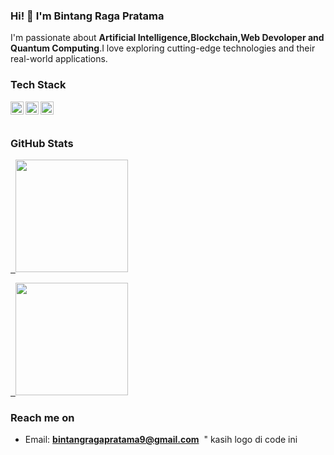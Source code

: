 ### Hi! 👋 I'm Bintang Raga Pratama  



I'm passionate about **Artificial Intelligence,Blockchain,Web Devoloper and Quantum Computing**.I love exploring cutting-edge technologies and their real-world applications.  



### **Tech Stack**

<a href="#"><img align="left" alt="Python" title="Python" width="21px" src="https://upload.wikimedia.org/wikipedia/commons/c/c3/Python-logo-notext.svg" /></a>

<a href="https://ethereum.org/en/developers/"><img align="left" alt="Ethereum" title="Ethereum" width="21px" src="https://upload.wikimedia.org/wikipedia/commons/0/05/Ethereum_logo_2014.svg" /></a>

<a href="https://www.tensorflow.org/"><img align="left" alt="TensorFlow" title="TensorFlow" width="21px" src="https://upload.wikimedia.org/wikipedia/commons/2/2d/Tensorflow_logo.svg" /></a>

<br><br>



### **GitHub Stats**

<p align="left">

<a href="https://github.com/SuryakandaRagaWistara">

  <img height="180em" src="https://github-readme-stats-eight-theta.vercel.app/api?username=SuryakandaRagaWistara&show_icons=true&theme=algolia&include_all_commits=true&count_private=true"/>

  <img height="180em" src="https://github-readme-stats-eight-theta.vercel.app/api/top-langs/?username=SuryakandaRagaWistara&layout=compact&langs_count=8&theme=algolia"/>

</a>

</p>



### **Reach me on**

- Email: **bintangragapratama9@gmail.com**  " kasih logo di code ini 
